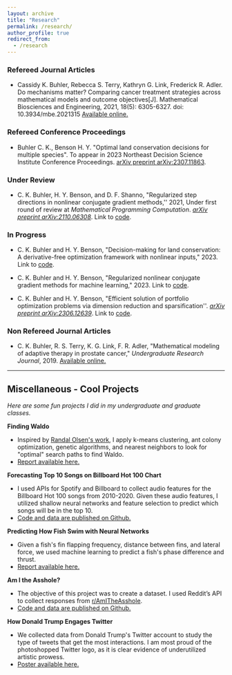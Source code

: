 ```yaml
---
layout: archive
title: "Research"
permalink: /research/
author_profile: true
redirect_from:
  - /research
---
```



### Refereed Journal Articles

-  Cassidy K. Buhler, Rebecca S. Terry, Kathryn G. Link, Frederick R. Adler. Do mechanisms matter? Comparing cancer treatment strategies across mathematical models and outcome objectives[J]. Mathematical Biosciences and Engineering, 2021, 18(5): 6305-6327. doi: 10.3934/mbe.2021315
<a href="https://www.aimspress.com/article/doi/10.3934/mbe.2021315" target="_blank" rel="noopener noreferrer">Available online.</a>

### Refereed Conference Proceedings

- Buhler C. K., Benson H. Y. "Optimal land conservation decisions for multiple species". 
To appear in 2023 Northeast Decision Science Institute Conference Proceedings. 
 <a href="https://arxiv.org/pdf/2307.11863.pdf" target="_blank"  rel="noopener noreferrer">arXiv preprint arXiv:2307.11863</a>.

### Under Review

- C. K. Buhler, H. Y. Benson, and D. F. Shanno, "Regularized step directions in nonlinear conjugate gradient methods,'' 2021, Under first round of review at *Mathematical Programming Computation*. <a href="https://arxiv.org/abs/2110.06308" target="_blank" rel="noopener noreferrer">*arXiv preprint arXiv:2110.06308*</a>. Link to <a href="https://github.com/cassiebuhler/ConminCG" target="_blank" rel="noopener noreferrer">code</a>.


### In Progress

- C. K. Buhler and H. Y. Benson, "Decision-making for land conservation: A derivative-free optimization framework with nonlinear inputs," 2023. Link to <a href="https://github.com/cassiebuhler/BBLand" target="_blank"  rel="noopener noreferrer">code</a>.

- C. K. Buhler and H. Y. Benson, "Regularized nonlinear conjugate gradient methods for machine learning," 2023. Link to <a href="https://github.com/cassiebuhler/ConminCG" target="_blank" rel="noopener noreferrer">code</a>.

- C. K. Buhler and H. Y. Benson, "Efficient solution of portfolio optimization problems via dimension reduction and sparsification''.  <a href="https://arxiv.org/abs/2306.12639" target="_blank"  rel="noopener noreferrer">*arXiv preprint arXiv:2306.12639*</a>. Link to <a href="https://github.com/cassiebuhler/PODS" target="_blank"  rel="noopener noreferrer">code</a>.

### Non Refereed Journal Articles

- C. K. Buhler, R. S. Terry, K. G. Link, F. R. Adler, "Mathematical modeling of adaptive therapy in prostate cancer," *Undergraduate Research Journal*, 2019. <a href="https://our.utah.edu/undergraduate-research-journal/undergraduate-research-journal-2019/" target="_blank" rel="noopener noreferrer">Available online.</a>

---

## Miscellaneous - Cool Projects 
*Here are some fun projects I did in my undergraduate and graduate classes.*


**Finding Waldo** 
- Inspired by <a href="http://www.randalolson.com/2015/02/03/heres-waldo-computing-the-optimal-search-strategy-for-finding-waldo/" target="_blank" rel="noopener noreferrer">Randal Olsen's work</a>, I apply k-means clustering, ant colony optimization, genetic algorithms, and nearest neighbors to look for "optimal" search paths to find Waldo. 
-  <a href="/files/FindingWaldo-Buhler.pdf" target="_blank" rel="noopener noreferrer">Report available here.</a>

**Forecasting Top 10 Songs on Billboard Hot 100 Chart**
- I used APIs for Spotify and Billboard to collect audio features for the Billboard Hot 100 songs from 2010-2020. Given these audio features, I utilized shallow neural networks and feature selection to predict which songs will be in the top 10.
- <a href="https://github.com/cassiebuhler/ForecastingBillboardHot100" target="_blank" rel="noopener noreferrer">Code and data are published on Github.</a>

**Predicting How Fish Swim with Neural Networks**
- Given a fish's fin flapping frequency, distance between fins, and lateral force, we used machine learning to predict a fish's phase difference and thrust. 
-  <a href="/files/FishSwim-BuhlerKadapa.pdf" target="_blank" rel="noopener noreferrer">Report available here.</a>

**Am I the Asshole?**
- The objective of this project was to create a dataset. I used Reddit’s API to collect responses from [r/AmITheAsshole](https://www.reddit.com/r/AmItheAsshole/). 
- <a href="https://github.com/cassiebuhler/AmITheAsshole-DataCollection" target="_blank" rel="noopener noreferrer">Code and data are published on Github.</a>

**How Donald Trump Engages Twitter**
- We collected data from Donald Trump's Twitter account to study the type of tweets that get the most interactions. I am most proud of the photoshopped Twitter logo, as it is clear evidence of underutilized artistic prowess. 
-  <a href="/files/HowDonaldTrumpEngagesTwitter.pdf" target="_blank" rel="noopener noreferrer">Poster available here.</a>


